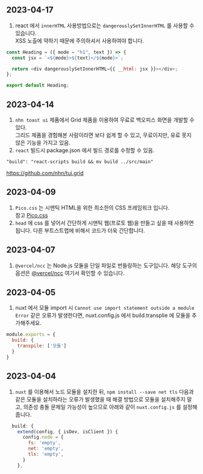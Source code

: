## 2023-04-17
1. react 에서 `innerHTML` 사용방법으로는 `dangerouslySetInnerHTML` 를 사용할 수 있습니다. <br/>
XSS 노출에 약하기 때문에 주의하셔서 사용하여야 합니다. <br/>

```js
const Heading = ({ mode = "h1", text }) => {
  const jsx = `<${mode}>${text}</${mode}>`;

  return <div dangerouslySetInnerHTML={{ __html: jsx }}></div>;
};

export default Heading;
```


## 2023-04-14
1. `nhn toast ui` 제품에서 Grid 제품을 이용하여 무료로 백오피스 화면을 개발할 수 있다. <br/>
그리드 제품을 경험해본 사람이라면 보다 쉽게 할 수 있고, 무료이지만, 유료 못지 않은 기능을 가지고 있음.
2. `react` 빌드시 package.json 에서 빌드 경로를 수정할 수 있음.
```
"build": "react-scripts build && mv build ../src/main"
```


https://github.com/nhn/tui.grid

## 2023-04-09
1. `Pico.css` 는 시맨틱 HTML을 위한 최소한의 CSS 프레임워크 입니다. <br/>
참고 [Pico.css](https://picocss.com/)
2. `head` 에 css 를 넣어서 간단하게 시맨틱 웹(프로토 웹)을 만들고 싶을 때 사용하면 됩니다. 다른 부트스트랩에 비해서 코드가 더욱 간단합니다.

## 2023-04-07
1. `@vercel/ncc` 는 Node.js 모듈을 단일 파일로 번들링하는 도구입니다.
해당 도구의 옵션은 [@vercel/ncc](https://github.com/vercel/ncc) 여기서 확인할 수 있습니다.

## 2023-04-05
1. nuxt 에서 모듈 import 시 `Cannot use import statement outside a module Error` 같은 오류가 발생한다면, nuxt.config.js 에서 build.transplie 에 모듈을 추가해주세요.
```js
module.exports = {
  build: {
    transpile: ['모듈']
  }
}
```

## 2023-04-04
1. `nuxt` 를 이용해서 노드 모듈을 설치한 뒤, `npm install --save net tls` 다음과 같은 모듈을 설치하라는 오류가 발생했을 때 해결 방법으로 모듈을 설치해주지 말고, 의존성 충돌 문제일 가능성이 높으므로 아래와 같이 `nuxt.config.js` 를 설정해줍니다.

```js
  build: {
    extend(config, { isDev, isClient }) {
      config.node = {
        fs: 'empty',
        net: 'empty',
        tls: 'empty',
      }
    },

```
